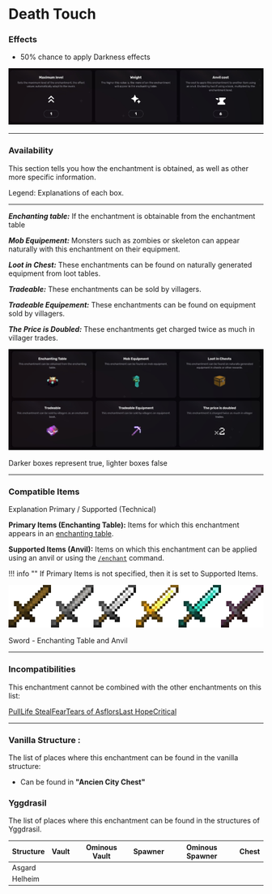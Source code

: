 # Death Touch
### Effects
*   50% chance to apply Darkness effects

![](/images/voxel/enchantment/weapon-enchantment/image_1756618489355_438.png)

* * *

### Availability

This section tells you how the enchantment is obtained, as well as other more specific information.

Legend: Explanations of each box.[](#legend-explanations-of-each-box)

* * *

_**Enchanting table:**_ If the enchantment is obtainable from the enchantment table

_**Mob Equipement:**_ Monsters such as zombies or skeleton can appear naturally with this enchantment on their equipment.

_**Loot in Chest:**_ These enchantments can be found on naturally generated equipment from loot tables.

_**Tradeable:**_ These enchantments can be sold by villagers.

_**Tradeable Equipement:**_ These enchantments can be found on equipment sold by villagers.

_**The Price is Doubled:**_ These enchantments get charged twice as much in villager trades.

![](/images/voxel/enchantment/weapon-enchantment/image_1756618489355_803.png)

Darker boxes represent true, lighter boxes false

* * *

### Compatible Items
Explanation Primary / Supported (Technical)[](#explanation-primary-supported-technical)

**Primary Items (Enchanting Table):** Items for which this enchantment appears in an [enchanting table](https://minecraft.wiki/w/Enchanting_table).

**Supported Items (Anvil):** Items on which this enchantment can be applied using an anvil or using the [`/enchant`](https://minecraft.wiki/w/Commands/enchant) command.

!!! info ""
    If Primary Items is not specified, then it is set to Supported Items.

![](/images/voxel/enchantment/weapon-enchantment/image_1756618489355_849.png)

Sword - Enchanting Table and Anvil

* * *

### Incompatibilities

This enchantment cannot be combined with the other enchantments on this list:

[Pull](/voxel/enchantment/weapon-enchantment/pull)[Life Steal](/voxel/enchantment/weapon-enchantment/life-steal)[Fear](/voxel/enchantment/weapon-enchantment/fear)[Tears of Asflors](/voxel/enchantment/weapon-enchantment/tears-of-asflors)[Last Hope](/voxel/enchantment/weapon-enchantment/last-hope)[Critical](/voxel/enchantment/weapon-enchantment/critical)

* * *

### Vanilla Structure :

The list of places where this enchantment can be found in the vanilla structure:

*   Can be found in **"Ancien City Chest"**
### Yggdrasil

The list of places where this enchantment can be found in the structures of Yggdrasil.

| Structure | Vault | Ominous Vault | Spawner | Ominous Spawner | Chest |
| --- | --- | --- | --- | --- | --- |
| Asgard |  |  |  |  |  |
| Helheim |  |  |  |  |  |